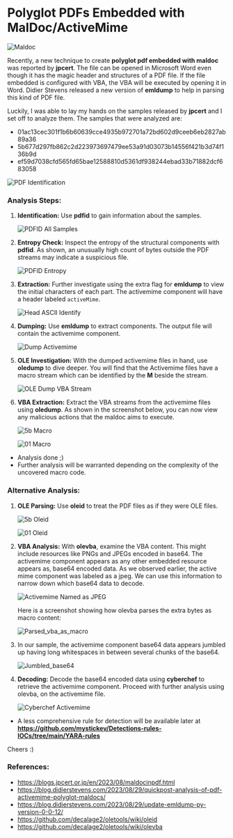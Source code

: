 # Polyglot PDFs Embedded with MalDoc/ActiveMime

![Maldoc](/assets/images/favicon/maldoc.jpg)

Recently, a new technique to create **polyglot pdf embedded with maldoc** was reported by **jpcert**. The file can be opened in Microsoft Word even though it has the magic header and structures of a PDF file. If the file embedded is configured with VBA, the VBA will be executed by opening it in Word. Didier Stevens released a new version of **emldump** to help in parsing this kind of PDF file. 

Luckily, I was able to lay my hands on the samples released by **jpcert** and I set off to analyze them. The samples that were analyzed are:

- 01ac13cec301f1b6b60639cce4935b972701a72bd602d9ceeb6eb2827ab89a36
- 5b677d297fb862c2d223973697479ee53a91d03073b14556f421b3d74f136b9d
- ef59d7038cfd565fd65bae12588810d5361df938244ebad33b71882dcf683058

![PDF Identification](/assets/images/favicon/pdf-identification.png)

### Analysis Steps:

1. **Identification:** Use **pdfid** to gain information about the samples.
   
   ![PDFID All Samples](/assets/images/favicon/pdfid-for-all-pdfs.png)
   
3. **Entropy Check:** Inspect the entropy of the structural components with **pdfid**. As shown, an unusually high count of bytes outside the PDF streams may indicate a suspicious file.
   
   ![PDFID Entropy](/assets/images/favicon/pdfid-entropy-of-all-samples.png)
   
4. **Extraction:** Further investigate using the extra flag for **emldump** to view the initial characters of each part. The activemime component will have a header labeled `activeMime`.
   
   ![Head ASCII Identify](/assets/images/favicon/activex-detect-emldump.png)
   
5. **Dumping:** Use **emldump** to extract components. The output file will contain the activemime component.
   
   ![Dump Activemime](/assets/images/favicon/dump-activemime.png)

6. **OLE Investigation:** With the dumped activemime files in hand, use **oledump** to dive deeper. You will find that the Activemime files have a macro stream which can be identified by the **M** beside the stream.
    
   ![OLE Dump VBA Stream](/assets/images/favicon/oledump-vba-stream.png)
   
7. **VBA Extraction:** Extract the VBA streams from the activemime files using **oledump**. As shown in the screenshot below, you can now view any malicious actions that the maldoc aims to execute.
    
   ![5b Macro](/assets/images/favicon/5b_macro.png)

   ![01 Macro](/assets/images/favicon/01_macro.png)
   
* Analysis done ;)
* Further analysis will be warranted depending on the complexity of the uncovered macro code.

### Alternative Analysis:

1. **OLE Parsing:** Use **oleid** to treat the PDF files as if they were OLE files.
   
   ![5b Oleid](/assets/images/favicon/oleid-for-malpolyglot5a.png)
   
   ![01 Oleid](/assets/images/favicon/01ac-oleid.png)
   
2. **VBA Analysis:** With **olevba**, examine the VBA content. This might include resources like PNGs and JPEGs encoded in base64. The activemime component appears as any other embedded resource appears as, base64 encoded data. As we observed earlier, the active mime component was labeled as a jpeg. We can use this information to narrow down which base64 data to decode. 
   
   ![Activemime Named as JPEG](/assets/images/favicon/activemime-named-as-jpeg.png)

   Here is a screenshot showing how olevba parses the extra bytes as macro content:
   
   ![Parsed_vba_as_macro](/assets/images/favicon/detected-pdf-structure-as-macro.png)

3. In our sample, the activemime component base64 data appears jumbled up having long whitespaces in between several chunks of the base64.

   ![Jumbled_base64](/assets/images/favicon/jumbled-olevba.png)
   
4. **Decoding:** Decode the base64 encoded data using **cyberchef** to retrieve the activemime component. Proceed with further analysis using olevba, on the activemime file.
   
   ![Cyberchef Activemime](/assets/images/favicon/cyerchef-decode-activemime.png)

* A less comprehensive rule for detection will be available later at **https://github.com/mystickev/Detections-rules-IOCs/tree/main/YARA-rules**

Cheers :)

### References:
* https://blogs.jpcert.or.jp/en/2023/08/maldocinpdf.html
* https://blog.didierstevens.com/2023/08/29/quickpost-analysis-of-pdf-activemime-polyglot-maldocs/
* https://blog.didierstevens.com/2023/08/29/update-emldump-py-version-0-0-12/
* https://github.com/decalage2/oletools/wiki/oleid
* https://github.com/decalage2/oletools/wiki/olevba
